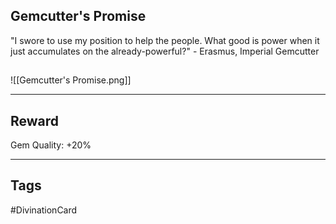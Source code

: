## Gemcutter's Promise
"I swore to use my position to help the people. What good is power when it just accumulates on the already-powerful?" - Erasmus, Imperial Gemcutter
## 
![[Gemcutter's Promise.png]]

---
## Reward
Gem
Quality: +20%

---
## Tags
#DivinationCard